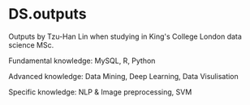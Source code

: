 # DS.outputs
Outputs by Tzu-Han Lin when studying in King's College London data science MSc.

Fundamental knowledge: MySQL, R, Python

Advanced knowledge: Data Mining, Deep Learning, Data Visulisation

Specific knowledge: NLP & Image preprocessing, SVM
